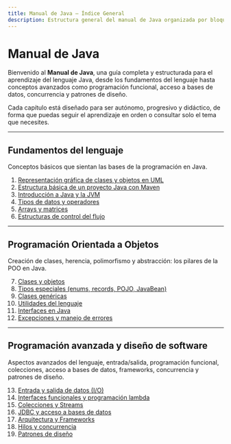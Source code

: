 ```yaml
---
title: Manual de Java — Índice General
description: Estructura general del manual de Java organizada por bloques temáticos.
---
```


# Manual de Java

Bienvenido al **Manual de Java**, una guía completa y estructurada para el aprendizaje del lenguaje Java, desde los fundamentos del lenguaje hasta conceptos avanzados como programación funcional, acceso a bases de datos, concurrencia y patrones de diseño.

Cada capítulo está diseñado para ser autónomo, progresivo y didáctico, de forma que puedas seguir el aprendizaje en orden o consultar solo el tema que necesites.

---

## Fundamentos del lenguaje

Conceptos básicos que sientan las bases de la programación en Java.

1. [Representación gráfica de clases y objetos en UML](01-uml.md)  
2. [Estructura básica de un proyecto Java con Maven](02-maven.md)  
3. [Introducción a Java y la JVM](03-jvm.md)  
4. [Tipos de datos y operadores](04-tipos-de-datos.md)  
5. [Arrays y matrices](05-arrays-matrices.md)  
6. [Estructuras de control del flujo](06-estructuras-control.md)

---

## Programación Orientada a Objetos

Creación de clases, herencia, polimorfismo y abstracción: los pilares de la POO en Java.

7. [Clases y objetos](07-clases-objetos.md)  
8. [Tipos especiales (enums, records, POJO, JavaBean)](08-tipos-especiales.md)  
9. [Clases genéricas](09-clases-genericas.md)  
10. [Utilidades del lenguaje](10-utilidades-lenguaje.md)  
11. [Interfaces en Java](11-interfaces.md)  
12. [Excepciones y manejo de errores](12-excepciones.md)

---

## Programación avanzada y diseño de software

Aspectos avanzados del lenguaje, entrada/salida, programación funcional, colecciones, acceso a bases de datos, frameworks, concurrencia y patrones de diseño.

13. [Entrada y salida de datos (I/O)](13-io.md)  
14. [Interfaces funcionales y programación lambda](14-lambdas.md)  
15. [Colecciones y Streams](15-colecciones-streams.md)  
16. [JDBC y acceso a bases de datos](16-jdbc.md)  
17. [Arquitectura y Frameworks](17-arquitectura-frameworks.md)  
18. [Hilos y concurrencia](18-hilos.md)  
19. [Patrones de diseño](19-patrones-diseno.md)
